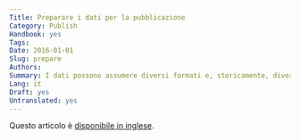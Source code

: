 ```yaml
---
Title: Preparare i dati per la pubblicazione
Category: Publish
Handbook: yes
Tags:
Date: 2016-01-01
Slug: prepare
Authors:
Summary: I dati possono assumere diversi formati e, storicamente, diversi metodi e un software è stato utilizzato per la loro movimentazione.
Lang: it
Draft: yes
Untranslated: yes
---
```


Questo articolo è [disponibile in inglese](/en/publish/prepare).
